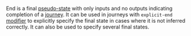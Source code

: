 End is a final [pseudo-state](PseudoState.html) with only inputs and no outputs indicating completion of a [journey](Journey.html).
It can be used in journeys with ``explicit-end`` [modifier](JourneyElement.html#EAttribute-modifiers) to explicitly specify the final state
in cases where it is not inferred correctly. It can also be used to specify several final states.